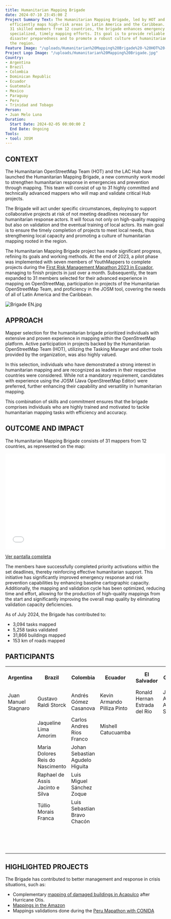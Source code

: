 ```yaml
---
title: Humanitarian Mapping Brigade
date: 2024-07-10 23:45:00 Z
Project Summary Text: The Humanitarian Mapping Brigade, led by HOT and the LAC Hub,
  efficiently maps high-risk areas in Latin America and the Caribbean. Comprising
  31 skilled members from 12 countries, the brigade enhances emergency response through
  specialized, timely mapping efforts. Its goal is to provide reliable data for better
  disaster preparedness and to promote a robust culture of humanitarian mapping in
  the region.
Feature Image: "/uploads/Humanitarian%20Mapping%20Brigade%20-%20HOT%20-%20LAC%20Hub.jpg"
Project Logo Image: "/uploads/Humanitarian%20Mapping%20Brigade.jpg"
Country:
- Argentina
- Brazil
- Colombia
- Dominican Republic
- Ecuador
- Guatemala
- Mexico
- Paraguay
- Peru
- Trinidad and Tobago
Person:
- Juan Melo Luna
Duration:
  Start Date: 2024-02-05 00:00:00 Z
  End Date: Ongoing
Tools:
- tool: JOSM
---
```


## **CONTEXT**
The Humanitarian OpenStreetMap Team (HOT) and the LAC Hub have launched the Humanitarian Mapping Brigade, a new community work model to strengthen humanitarian response in emergencies and prevention through mapping. This team will consist of up to 31 highly committed and technically advanced mappers who will map and validate critical Hub projects.

The Brigade will act under specific circumstances, deploying to support collaborative projects at risk of not meeting deadlines necessary for humanitarian response actors. It will focus not only on high-quality mapping but also on validation and the eventual training of local actors. Its main goal is to ensure the timely completion of projects to meet local needs, thus strengthening local capacity and promoting a culture of humanitarian mapping rooted in the region.

The Humanitarian Mapping Brigade project has made significant progress, refining its goals and working methods. At the end of 2023, a pilot phase was implemented with seven members of YouthMappers to complete projects during the [First Risk Management Mapathon 2023 in Ecuador](https://www.hotosm.org/updates/de-la-reaccion-a-la-prevencion-mapeo-de-riesgos-en-ecuador/), managing to finish projects in just over a month. Subsequently, the team expanded to 31 members selected for their advanced experience in mapping on OpenStreetMap, participation in projects of the Humanitarian OpenStreetMap Team, and proficiency in the JOSM tool, covering the needs of all of Latin America and the Caribbean.

![Brigade EN.jpg](/uploads/Brigade%20EN.jpg)

## **APPROACH**
Mapper selection for the humanitarian brigade prioritized individuals with extensive and proven experience in mapping within the OpenStreetMap platform. Active participation in projects backed by the Humanitarian OpenStreetMap Team (HOT), utilizing the Tasking Manager and other tools provided by the organization, was also highly valued.

In this selection, individuals who have demonstrated a strong interest in humanitarian mapping and are recognized as leaders in their respective countries were considered. While not a mandatory requirement, candidates with experience using the JOSM (Java OpenStreetMap Editor) were preferred, further enhancing their capability and versatility in humanitarian mapping.

This combination of skills and commitment ensures that the brigade comprises individuals who are highly trained and motivated to tackle humanitarian mapping tasks with efficiency and accuracy.

## **OUTCOME AND IMPACT**
The Humanitarian Mapping Brigade consists of 31 mappers from 12 countries, as represented on the map:

<iframe width="100%" height="300px" frameborder="0" allowfullscreen allow="geolocation" src="//umap.openstreetmap.fr/es/map/brigada-de-mapeo-humanitario_1023360?scaleControl=false&miniMap=false&scrollWheelZoom=false&zoomControl=true&editMode=disabled&moreControl=true&searchControl=true&tilelayersControl=true&embedControl=true&datalayersControl=true&onLoadPanel=none&captionBar=false&captionMenus=true&locateControl=true&measureControl=true&editinosmControl=true&starControl=true"></iframe><p><a href="//umap.openstreetmap.fr/es/map/brigada-de-mapeo-humanitario_1023360?scaleControl=false&miniMap=false&scrollWheelZoom=true&zoomControl=true&editMode=disabled&moreControl=true&searchControl=true&tilelayersControl=true&embedControl=true&datalayersControl=true&onLoadPanel=none&captionBar=false&captionMenus=true&locateControl=true&measureControl=true&editinosmControl=true&starControl=true">Ver pantalla completa</a></p>

The members have successfully completed priority activations within the set deadlines, thereby reinforcing effective humanitarian support. This initiative has significantly improved emergency response and risk prevention capabilities by enhancing baseline cartographic capacity. Additionally, the mapping and validation cycle has been optimized, reducing time and effort, allowing for the production of high-quality mappings from the start and significantly improving the overall map quality by eliminating validation capacity deficiencies.

As of July 2024, the Brigade has contributed to:
- 3,094 tasks mapped
- 5,258 tasks validated
- 31,866 buildings mapped
- 153 km of roads mapped

## PARTICIPANTS
<table>
  <tr>
    <th>Argentina</th>
    <th>Brazil</th>
    <th>Colombia</th>
    <th>Ecuador</th>
    <th>El Salvador</th>
    <th>Guatemala</th>
    <th>Mexico</th>
    <th>Nicaragua</th>
    <th>Paraguay</th>
    <th>Peru</th>
    <th>Dominican Republic</th>
    <th>Trinidad and Tobago</th>
  </tr>
  <tr>
    <td>Juan Manuel Stagnaro</td>
    <td>Gustavo Raldi Storck</td>
    <td>Andrés Gómez Casanova</td>
    <td>Kevin Armando Pilliza Pinto</td>
    <td>Ronald Hernan Estrada del Rio</td>
    <td>Jorge Alberto Aguirre Schaeuffler</td>
    <td>Alejandro Salazar Méndez</td>
    <td>Dianne Martínez Jarquín</td>
    <td>Jorge Martín Cáceres López</td>
    <td>Karito Kety Tenorio Palomino</td>
    <td>Isabela Pichardo Velázquez</td>
    <td>Caitlin Milne</td>
  </tr>
  <tr>
    <td></td>
    <td>Jaqueline Lima Amorim</td>
    <td>Carlos Andres Rios Franco</td>
    <td>Mishell Catucuamba</td>
    <td></td>
    <td></td>
    <td>Juan Ángel Barajas</td>
    <td>Oscar Santiago Velásquez Muñoz</td>
    <td></td>
    <td>Keen Ferrer Quispe Mamani</td>
    <td></td>
    <td></td>
  </tr>
  <tr>
    <td></td>
    <td>Maria Dolores Reis do Nascimento</td>
    <td>Johan Sebastian Agudelo Higuita</td>
    <td></td>
    <td></td>
    <td></td>
    <td>Luis Alberto Robledo</td>
    <td>Yasmila Stephany Sáenz Herrera</td>
    <td></td>
    <td>Ordzonhyd Rudyard Tarco Palomino</td>
    <td></td>
    <td></td>
  </tr>
  <tr>
    <td></td>
    <td>Raphael de Assis Jacinto e Silva</td>
    <td>Luis Miguel Sánchez Zoque</td>
    <td></td>
    <td></td>
    <td></td>
    <td>Maya Camila Lovo Domínguez</td>
    <td></td>
    <td></td>
    <td>Pilar Gabriela Serrano Quispe</td>
    <td></td>
    <td></td>
  </tr>
  <tr>
    <td></td>
    <td>Túllio Morais Franca</td>
    <td>Luis Sebastian Bravo Chacón</td>
    <td></td>
    <td></td>
    <td></td>
    <td>Verónica Oviedo</td>
    <td></td>
    <td></td>
    <td></td>
    <td></td>
    <td></td>
  </tr>
  <tr>
    <td></td>
    <td></td>
    <td></td>
    <td></td>
    <td></td>
    <td></td>
    <td>Zeltzin Lorraine Palacios Rodríguez</td>
    <td></td>
    <td></td>
    <td></td>
    <td></td>
    <td></td>
  </tr>
</table>

## **HIGHLIGHTED PROJECTS**

The Brigade has contributed to better management and response in crisis situations, such as:
-  Complementary [mapping of damaged buildings in Acapulco](https://www.hotosm.org/projects/hurricane-otis-2023-response/) after Hurricane Otis.
- [Mappings in the Amazon](https://www.hotosm.org/updates/amazonian-mapping-for-an-inclusive-and-sustainable-amazon/)
- Mappings validations done during the [Peru Mapathon with CONIDA](https://wiki.openstreetmap.org/wiki/Mapathon_CONIDA_2023)